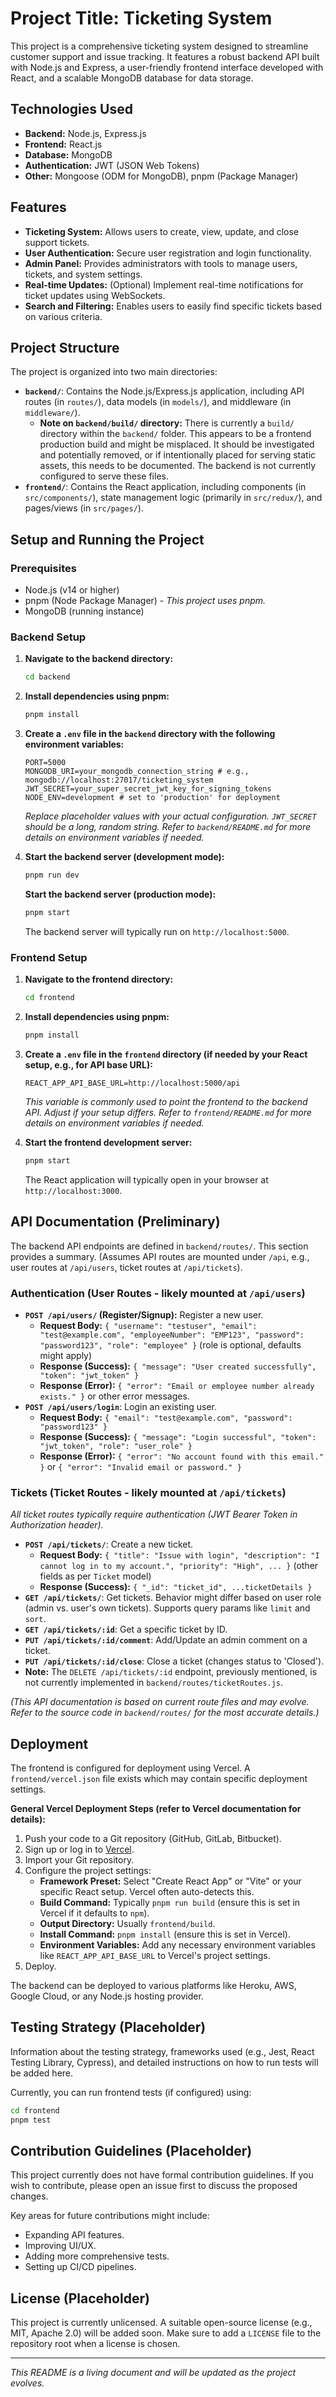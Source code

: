 # Project Title: Ticketing System

This project is a comprehensive ticketing system designed to streamline customer support and issue tracking. It features a robust backend API built with Node.js and Express, a user-friendly frontend interface developed with React, and a scalable MongoDB database for data storage.

## Technologies Used

- **Backend:** Node.js, Express.js
- **Frontend:** React.js
- **Database:** MongoDB
- **Authentication:** JWT (JSON Web Tokens)
- **Other:** Mongoose (ODM for MongoDB), pnpm (Package Manager)

## Features

- **Ticketing System:** Allows users to create, view, update, and close support tickets.
- **User Authentication:** Secure user registration and login functionality.
- **Admin Panel:** Provides administrators with tools to manage users, tickets, and system settings.
- **Real-time Updates:** (Optional) Implement real-time notifications for ticket updates using WebSockets.
- **Search and Filtering:** Enables users to easily find specific tickets based on various criteria.

## Project Structure

The project is organized into two main directories:

- **`backend/`**: Contains the Node.js/Express.js application, including API routes (in `routes/`), data models (in `models/`), and middleware (in `middleware/`).
    - **Note on `backend/build/` directory:** There is currently a `build/` directory within the `backend/` folder. This appears to be a frontend production build and might be misplaced. It should be investigated and potentially removed, or if intentionally placed for serving static assets, this needs to be documented. The backend is not currently configured to serve these files.
- **`frontend/`**: Contains the React application, including components (in `src/components/`), state management logic (primarily in `src/redux/`), and pages/views (in `src/pages/`).

## Setup and Running the Project

### Prerequisites

- Node.js (v14 or higher)
- pnpm (Node Package Manager) - *This project uses pnpm.*
- MongoDB (running instance)

### Backend Setup

1.  **Navigate to the backend directory:**
    ```bash
    cd backend
    ```

2.  **Install dependencies using pnpm:**
    ```bash
    pnpm install
    ```

3.  **Create a `.env` file in the `backend` directory with the following environment variables:**
    ```env
    PORT=5000
    MONGODB_URI=your_mongodb_connection_string # e.g., mongodb://localhost:27017/ticketing_system
    JWT_SECRET=your_super_secret_jwt_key_for_signing_tokens
    NODE_ENV=development # set to 'production' for deployment
    ```
    *Replace placeholder values with your actual configuration. `JWT_SECRET` should be a long, random string.*
    *Refer to `backend/README.md` for more details on environment variables if needed.*

4.  **Start the backend server (development mode):**
    ```bash
    pnpm run dev
    ```
    **Start the backend server (production mode):**
    ```bash
    pnpm start
    ```
    The backend server will typically run on `http://localhost:5000`.

### Frontend Setup

1.  **Navigate to the frontend directory:**
    ```bash
    cd frontend
    ```

2.  **Install dependencies using pnpm:**
    ```bash
    pnpm install
    ```

3.  **Create a `.env` file in the `frontend` directory (if needed by your React setup, e.g., for API base URL):**
    ```env
    REACT_APP_API_BASE_URL=http://localhost:5000/api
    ```
    *This variable is commonly used to point the frontend to the backend API. Adjust if your setup differs.*
    *Refer to `frontend/README.md` for more details on environment variables if needed.*

4.  **Start the frontend development server:**
    ```bash
    pnpm start
    ```
    The React application will typically open in your browser at `http://localhost:3000`.

## API Documentation (Preliminary)

The backend API endpoints are defined in `backend/routes/`. This section provides a summary. (Assumes API routes are mounted under `/api`, e.g., user routes at `/api/users`, ticket routes at `/api/tickets`).

### Authentication (User Routes - likely mounted at `/api/users`)

-   **`POST /api/users/` (Register/Signup):** Register a new user.
    -   **Request Body:** `{ "username": "testuser", "email": "test@example.com", "employeeNumber": "EMP123", "password": "password123", "role": "employee" }` (role is optional, defaults might apply)
    -   **Response (Success):** `{ "message": "User created successfully", "token": "jwt_token" }`
    -   **Response (Error):** `{ "error": "Email or employee number already exists." }` or other error messages.
-   **`POST /api/users/login`**: Login an existing user.
    -   **Request Body:** `{ "email": "test@example.com", "password": "password123" }`
    -   **Response (Success):** `{ "message": "Login successful", "token": "jwt_token", "role": "user_role" }`
    -   **Response (Error):** `{ "error": "No account found with this email." }` or `{ "error": "Invalid email or password." }`

### Tickets (Ticket Routes - likely mounted at `/api/tickets`)
*All ticket routes typically require authentication (JWT Bearer Token in Authorization header).*

-   **`POST /api/tickets/`**: Create a new ticket.
    -   **Request Body:** `{ "title": "Issue with login", "description": "I cannot log in to my account.", "priority": "High", ... }` (other fields as per `Ticket` model)
    -   **Response (Success):** `{ "_id": "ticket_id", ...ticketDetails }`
-   **`GET /api/tickets/`**: Get tickets. Behavior might differ based on user role (admin vs. user's own tickets). Supports query params like `limit` and `sort`.
-   **`GET /api/tickets/:id`**: Get a specific ticket by ID.
-   **`PUT /api/tickets/:id/comment`**: Add/Update an admin comment on a ticket.
-   **`PUT /api/tickets/:id/close`**: Close a ticket (changes status to 'Closed').
-   **Note:** The `DELETE /api/tickets/:id` endpoint, previously mentioned, is not currently implemented in `backend/routes/ticketRoutes.js`.

*(This API documentation is based on current route files and may evolve. Refer to the source code in `backend/routes/` for the most accurate details.)*

## Deployment

The frontend is configured for deployment using Vercel. A `frontend/vercel.json` file exists which may contain specific deployment settings.

**General Vercel Deployment Steps (refer to Vercel documentation for details):**

1.  Push your code to a Git repository (GitHub, GitLab, Bitbucket).
2.  Sign up or log in to [Vercel](https://vercel.com/).
3.  Import your Git repository.
4.  Configure the project settings:
    *   **Framework Preset:** Select "Create React App" or "Vite" or your specific React setup. Vercel often auto-detects this.
    *   **Build Command:** Typically `pnpm run build` (ensure this is set in Vercel if it defaults to `npm`).
    *   **Output Directory:** Usually `frontend/build`.
    *   **Install Command:** `pnpm install` (ensure this is set in Vercel).
    *   **Environment Variables:** Add any necessary environment variables like `REACT_APP_API_BASE_URL` to Vercel's project settings.
5.  Deploy.

The backend can be deployed to various platforms like Heroku, AWS, Google Cloud, or any Node.js hosting provider.

## Testing Strategy (Placeholder)

Information about the testing strategy, frameworks used (e.g., Jest, React Testing Library, Cypress), and detailed instructions on how to run tests will be added here.

Currently, you can run frontend tests (if configured) using:
```bash
cd frontend
pnpm test
```

## Contribution Guidelines (Placeholder)

This project currently does not have formal contribution guidelines. If you wish to contribute, please open an issue first to discuss the proposed changes.

Key areas for future contributions might include:
-   Expanding API features.
-   Improving UI/UX.
-   Adding more comprehensive tests.
-   Setting up CI/CD pipelines.

## License (Placeholder)

This project is currently unlicensed. A suitable open-source license (e.g., MIT, Apache 2.0) will be added soon.
Make sure to add a `LICENSE` file to the repository root when a license is chosen.

---

*This README is a living document and will be updated as the project evolves.*
